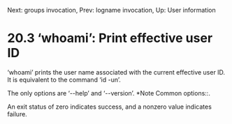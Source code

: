 Next: groups invocation,  Prev: logname invocation,  Up: User information

20.3 ‘whoami’: Print effective user ID
======================================

‘whoami’ prints the user name associated with the current effective user
ID.  It is equivalent to the command ‘id -un’.

   The only options are ‘--help’ and ‘--version’.  *Note Common
options::.

   An exit status of zero indicates success, and a nonzero value
indicates failure.

